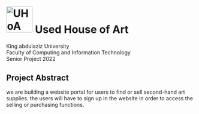 # <div><img src="https://user-images.githubusercontent.com/71409736/160405257-77eda0f5-a355-414e-9bc3-06d92d40127f.png" width="70" alt="UHoA"> <span style="vertical-align: middle;"> Used House of Art </span></div>
  
King abdulaziz University<br />
Faculty of Computing and Information Technology<br />
Senior Project 2022

## Project Abstract
we are building a website portal for users to find or sell second-hand art supplies.
the users will have to sign up in the website in order to access the selling or purchasing functions.

